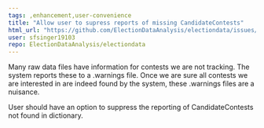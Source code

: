 ```yaml
---
tags: ,enhancement,user-convenience
title: "Allow user to supress reports of missing CandidateContests"
html_url: "https://github.com/ElectionDataAnalysis/electiondata/issues/666"
user: sfsinger19103
repo: ElectionDataAnalysis/electiondata
---
```


Many raw data files have information for contests we are not tracking. The system reports these to a .warnings file. Once we are sure all contests we are interested in are indeed found by the system, these .warnings files are a nuisance.

User should have an option to suppress the reporting of CandidateContests not found in dictionary.